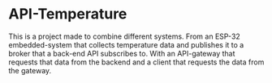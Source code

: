 # API-Temperature
This is a project made to combine different systems. From an ESP-32 embedded-system that collects temperature data and publishes it to a broker that a back-end API subscribes to. With an API-gateway that requests that data from the backend and a client that requests the data from the gateway.
